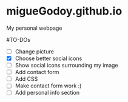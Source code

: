# migueGodoy.github.io
My personal webpage

#TO-DOs
- [ ] Change picture
- [x] Choose better social icons
- [ ] Show social icons surrounding my image
- [ ] Add contact form
- [ ] Add CSS
- [ ] Make contact form work :)
- [ ] Add personal info section
